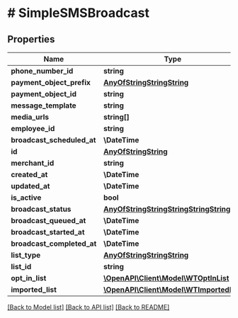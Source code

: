 # # SimpleSMSBroadcast

## Properties

Name | Type | Description | Notes
------------ | ------------- | ------------- | -------------
**phone_number_id** | **string** |  |
**payment_object_prefix** | [**AnyOfStringStringString**](AnyOfStringStringString.md) |  |
**payment_object_id** | **string** |  |
**message_template** | **string** |  |
**media_urls** | **string[]** |  |
**employee_id** | **string** |  |
**broadcast_scheduled_at** | **\DateTime** |  |
**id** | [**AnyOfStringString**](AnyOfStringString.md) |  |
**merchant_id** | **string** |  |
**created_at** | **\DateTime** |  |
**updated_at** | **\DateTime** |  |
**is_active** | **bool** |  |
**broadcast_status** | [**AnyOfStringStringStringStringString**](AnyOfStringStringStringStringString.md) |  |
**broadcast_queued_at** | **\DateTime** |  |
**broadcast_started_at** | **\DateTime** |  |
**broadcast_completed_at** | **\DateTime** |  |
**list_type** | [**AnyOfStringStringString**](AnyOfStringStringString.md) |  |
**list_id** | **string** |  |
**opt_in_list** | [**\OpenAPI\Client\Model\WTOptInList**](WTOptInList.md) |  | [optional]
**imported_list** | [**\OpenAPI\Client\Model\WTImportedList**](WTImportedList.md) |  | [optional]

[[Back to Model list]](../../README.md#models) [[Back to API list]](../../README.md#endpoints) [[Back to README]](../../README.md)
